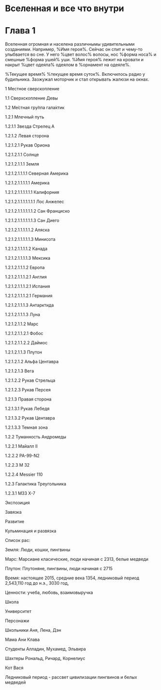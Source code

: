 # Вселенная и все что внутри

# Глава 1

Вселенная огромная и населена различнымы удивительными созданиями.
Например, %Имя героя%.
Сейчас он спит и чему-то улыбвается во сне.
У него %цвет волос% волосы, нос %форма носа% и смешные %форма ушей% уши.
%Имя героя% лежит на кровати и накрыт %цвет одеяла% одеялом в %орнамент на одеяле%.

%Текущее время% %текущее время суток%.
Включилось радио у будильника.
Зазжужал моторчик и стал открывать жалюзи на окнах.


1 Местное сверскопление

1.1 Сверхскопление Девы

1.2 Ме́стная гру́ппа гала́ктик

1.2.1 Млечный путь

1.2.1.1 Звезда Стрелец А

1.2.1.2 Левая сторона

1.2.1.2.1 Рукав Ориона

1.2.1.2.1.1 Солнце

1.2.1.2.1.1.1 Земля

1.2.1.2.1.1.1.1 Северная Америка

1.2.1.2.1.1.1.1.1 Америка

1.2.1.2.1.1.1.1.1.1 Калифорния

1.2.1.2.1.1.1.1.1.1.1 Лос Анжелес

1.2.1.2.1.1.1.1.1.1.2 Сан Франциско

1.2.1.2.1.1.1.1.1.1.3 Сан Диего

1.2.1.2.1.1.1.1.1.2 Аляска

1.2.1.2.1.1.1.1.1.3 Минисота

1.2.1.2.1.1.1.1.2 Канада

1.2.1.2.1.1.1.1.3 Мексика

1.2.1.2.1.1.1.2 Европа

1.2.1.2.1.1.1.2.1 Англия

1.2.1.2.1.1.1.2.1 Испания

1.2.1.2.1.1.1.2.1 Германия

1.2.1.2.1.1.1.3 Антарктида

1.2.1.2.1.1.1.3 Луна

1.2.1.2.1.1.2 Марс

1.2.1.2.1.1.2.1 Фобос

1.2.1.2.1.1.2.2 Даймос

1.2.1.2.1.1.3 Плутон

1.2.1.2.1.2 Альфа Центавра

1.2.1.2.1.3 Вега

1.2.1.2.2 Рукав Стрельца

1.2.1.2.3 Рукав Персея

1.2.1.3 Правая сторона

1.2.1.3.1 Рукав Лебедя

1.2.1.3.2 Рукав Центавра

1.2.1.3.3 Темная зона



1.2.2 Туманность Андромеды

1.2.2.1 Майалл II

1.2.2.2 PA-99-N2

1.2.2.3 M 32

1.2.2.4 Messier 110



1.2.3 Галактика Треугольника

1.2.3.1 M33 X-7



Экспозиция

Завязка

Развитие

Кульминация и развязка



Список рас:

Земля: Люди, кошки, пингвины

Марс: Марсиане класические, люди начиная с 2313, белые медведи

Плутон: Плутоняне, пингвины, люди начиная с 2715


Время: настоящее 2015, средние века 1354, ледниковый период 2,543,110 год до н.э., 3030 год, 

Ценности: учеба, любовь, взаимовыручка

Школа

Университет

Персонажи

Школьники
Аня, Лена, Дэн

Мама Ани Клава

Студенты
Алладин, Мухамед, Эльвира

Шахтеры
Рональд, Ричард, Корнелиус

Кот Вася

Ледниковый период - рассвет цивилизации пингвинов и белых медведей

